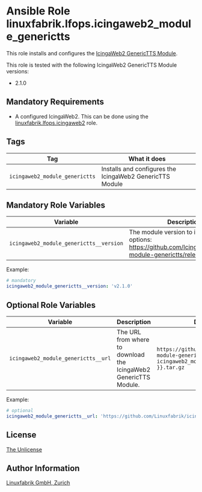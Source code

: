 # Ansible Role linuxfabrik.lfops.icingaweb2_module_generictts

This role installs and configures the [IcingaWeb2 GenericTTS Module](https://github.com/Icinga/icingaweb2-module-generictts).

This role is tested with the following IcingaWeb2 GenericTTS Module versions:

* 2.1.0


## Mandatory Requirements

* A configured IcingaWeb2. This can be done using the [linuxfabrik.lfops.icingaweb2](https://github.com/linuxfabrik/lfops/tree/main/roles/icingaweb2) role.


## Tags

| Tag                            | What it does                                             |
| ---                            | ------------                                             |
| `icingaweb2_module_generictts` | Installs and configures the IcingaWeb2 GenericTTS Module |


## Mandatory Role Variables

| Variable                                | Description                                                                                                       |
| --------                                | -----------                                                                                                       |
| `icingaweb2_module_generictts__version` | The module version to install. Possible options: https://github.com/Icinga/icingaweb2-module-generictts/releases. |

Example:
```yaml
# mandatory
icingaweb2_module_generictts__version: 'v2.1.0'
```


## Optional Role Variables

| Variable | Description | Default Value |
| -------- | ----------- | ------------- |
| `icingaweb2_module_generictts__url` | The URL from where to download the IcingaWeb2 GenericTTS Module. | `https://github.com/Icinga/icingaweb2-module-generictts/archive/{{ icingaweb2_module_generictts__version }}.tar.gz` |

Example:
```yaml
# optional
icingaweb2_module_generictts__url: 'https://github.com/Linuxfabrik/icingaweb2-module-generictts/archive/{{ icingaweb2_module_generictts__version }}.tar.gz'
```


## License

[The Unlicense](https://unlicense.org/)


## Author Information

[Linuxfabrik GmbH, Zurich](https://www.linuxfabrik.ch)
